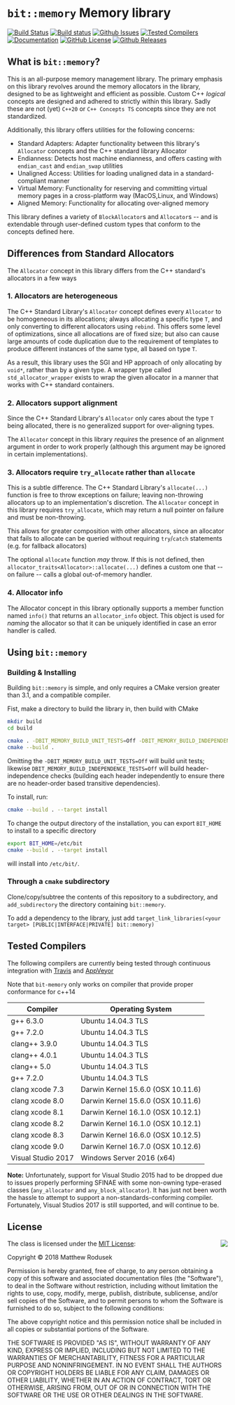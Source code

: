 # `bit::memory` Memory library

[![Build Status](https://travis-ci.org/bitwizeshift/bit-memory.svg?branch=master)](https://travis-ci.org/bitwizeshift/bit-memory)
[![Build status](https://ci.appveyor.com/api/projects/status/ou5sraydky6tjxv9?svg=true)](https://ci.appveyor.com/project/bitwizeshift/bit-memory)
[![Github Issues](https://img.shields.io/github/issues/bitwizeshift/bit-memory.svg)](http://github.com/bitwizeshift/bit-memory/issues)
[![Tested Compilers](https://img.shields.io/badge/compilers-gcc%20%7C%20clang%20%7C%20msvc-blue.svg)](#tested-compilers)
[![Documentation](https://img.shields.io/badge/docs-doxygen-blue.svg)](http://bitwizeshift.github.io/bit-memory)
[![GitHub License](https://img.shields.io/badge/license-MIT-blue.svg)](https://github.com/bitwizeshift/bit-memory/blob/master/LICENSE.md)
[![Github Releases](https://img.shields.io/github/release/bitwizeshift/bit-memory.svg)](https://github.com/bitwizeshift/bit-memory/releases)

## What is `bit::memory`?

This is an all-purpose memory management library. The primary emphasis on this library revolves around the memory allocators in the library,
designed to be as lightweight and efficient as possible. Custom C++ _logical_ concepts are designed and adhered to strictly within this library. Sadly these are not (yet) `C++20` or `C++ Concepts TS` concepts since they are not standardized.

Additionally, this library offers utilities for the following concerns:

- Standard Adapters: Adapter functionality between this library's `Allocator` concepts and the C++ standard library Allocator
- Endianness: Detects host machine endianness, and offers casting with `endian_cast` and `endian_swap` utilities
- Unaligned Access: Utilities for loading unaligned data in a standard-compliant manner
- Virtual Memory: Functionality for reserving and committing virtual memory pages in a cross-platform way (MacOS,Linux, and Windows)
- Aligned Memory: Functionality for allocating over-aligned memory

This library defines a variety of `BlockAllocator`s and `Allocator`s -- and is extendable through user-defined custom types that
conform to the concepts defined here.

## Differences from Standard Allocators

The `Allocator` concept in this library differs from the C++ standard's allocators in a few ways

### 1. Allocators are heterogeneous

The C++ Standard Library's `Allocator` concept defines every `Allocator` to be homogeneous in its allocations; always allocating
a specific type `T`, and only converting to different allocators using `rebind`. This offers some level of optimizations, since
all allocations are of fixed size; but also can cause large amounts of code duplication due to the requirement of templates to
produce different instances of the same type, all based on type `T`.

As a result, this library uses the SGI and HP approach of only allocating by `void*`, rather than by a given type. A wrapper
type called `std_allocator_wrapper` exists to wrap the given allocator in a manner that works with C++ standard containers.

### 2. Allocators support alignment

Since the C++ Standard Library's `Allocator` only cares about the type `T` being allocated, there is no generalized support
for over-aligning types.

The `Allocator` concept in this library _requires_ the presence of an alignment argument in order to work properly (although
this argument may be ignored in certain implementations).

### 3. Allocators require `try_allocate` rather than `allocate`

This is a subtle difference. The C++ Standard Library's `allocate(...)` function is free to throw exceptions on failure; leaving
non-throwing allocators up to an implementation's discretion. The `Allocator` concept in this library requires `try_allocate`, which
may return a null pointer on failure and must be non-throwing.

This allows for greater composition with other allocators, since an allocator that fails to allocate can be queried without requiring
`try`/`catch` statements (e.g. for fallback allocators)

The optional `allocate` function _may_ throw. If this is not defined, then `allocator_traits<Allocator>::allocate(...)` defines a custom
one that -- on failure -- calls a global out-of-memory handler.

### 4. Allocator info

The Allocator concept in this library optionally supports a member function named `info()` that returns an `allocator_info` object.
This object is used for _naming_ the allocator so that it can be uniquely identified in case an error handler is called.

## Using `bit::memory`

### Building & Installing

Building `bit::memory` is simple, and only requires a CMake version greater than 3.1, and a compatible compiler.

Fist, make a directory to build the library in, then build with CMake

```bash
mkdir build
cd build

cmake . -DBIT_MEMORY_BUILD_UNIT_TESTS=Off -DBIT_MEMORY_BUILD_INDEPENDENCE_TESTS=Off  # ... any additional toolchain parameters ...
cmake --build .
```

Omitting the `-DBIT_MEMORY_BUILD_UNIT_TESTS=Off` will build unit tests; likewise `DBIT_MEMORY_BUILD_INDEPENDENCE_TESTS=Off` will
build header-independence checks (building each header independently to ensure there are no header-order based transitive dependencies).

To install, run:

```bash
cmake --build . --target install
```

To change the output directory of the installation, you can export `BIT_HOME` to install to a specific directory

```bash
export BIT_HOME=/etc/bit
cmake --build . --target install
```

will install into `/etc/bit/`.

### Through a `cmake` subdirectory

Clone/copy/subtree the contents of this repository to a subdirectory, and `add_subdirectory` the directory containing `bit::memory`.

To add a dependency to the library, just add `target_link_libraries(<your target> [PUBLIC|INTERFACE|PRIVATE] bit::memory)`

## <a name="tested-compilers"></a>Tested Compilers

The following compilers are currently being tested through continuous integration with [Travis](https://travis-ci.org/bitwizeshift/bit-memory) and [AppVeyor](https://ci.appveyor.com/project/bitwizeshift/bit-memory/)

Note that `bit-memory` only works on compiler that provide proper conformance for c++14

| Compiler              | Operating System                   |
|-----------------------|------------------------------------|
| g++ 6.3.0             | Ubuntu 14.04.3 TLS                 |
| g++ 7.2.0             | Ubuntu 14.04.3 TLS                 |
| clang++ 3.9.0         | Ubuntu 14.04.3 TLS                 |
| clang++ 4.0.1         | Ubuntu 14.04.3 TLS                 |
| clang++ 5.0           | Ubuntu 14.04.3 TLS                 |
| g++ 7.2.0             | Ubuntu 14.04.3 TLS                 |
| clang xcode 7.3       | Darwin Kernel 15.6.0 (OSX 10.11.6) |
| clang xcode 8.0       | Darwin Kernel 15.6.0 (OSX 10.11.6) |
| clang xcode 8.1       | Darwin Kernel 16.1.0 (OSX 10.12.1) |
| clang xcode 8.2       | Darwin Kernel 16.1.0 (OSX 10.12.1) |
| clang xcode 8.3       | Darwin Kernel 16.6.0 (OSX 10.12.5) |
| clang xcode 9.0       | Darwin Kernel 16.7.0 (OSX 10.12.6) |
| Visual Studio 2017    | Windows Server 2016 (x64)          |

**Note:** Unfortunately, support for Visual Studio 2015 had to be dropped due to issues properly performing SFINAE
with some non-owning type-erased classes (`any_allocator` and `any_block_allocator`).
It has just not been worth the hassle to attempt to support a non-standards-conforming compiler. Fortunately,
Visual Studios 2017 is still supported, and will continue to be.

## <a name="license"></a>License

<img align="right" src="http://opensource.org/trademarks/opensource/OSI-Approved-License-100x137.png">

The class is licensed under the [MIT License](http://opensource.org/licenses/MIT):

Copyright &copy; 2018 Matthew Rodusek

Permission is hereby granted, free of charge, to any person obtaining a copy
of this software and associated documentation files (the "Software"), to deal
in the Software without restriction, including without limitation the rights
to use, copy, modify, merge, publish, distribute, sublicense, and/or sell
copies of the Software, and to permit persons to whom the Software is
furnished to do so, subject to the following conditions:

The above copyright notice and this permission notice shall be included in all
copies or substantial portions of the Software.

THE SOFTWARE IS PROVIDED "AS IS", WITHOUT WARRANTY OF ANY KIND, EXPRESS OR
IMPLIED, INCLUDING BUT NOT LIMITED TO THE WARRANTIES OF MERCHANTABILITY,
FITNESS FOR A PARTICULAR PURPOSE AND NONINFRINGEMENT. IN NO EVENT SHALL THE
AUTHORS OR COPYRIGHT HOLDERS BE LIABLE FOR ANY CLAIM, DAMAGES OR OTHER
LIABILITY, WHETHER IN AN ACTION OF CONTRACT, TORT OR OTHERWISE, ARISING FROM,
OUT OF OR IN CONNECTION WITH THE SOFTWARE OR THE USE OR OTHER DEALINGS IN THE
SOFTWARE.

